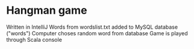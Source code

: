 # Hangman game

Written in IntelliJ
Words from wordslist.txt added to MySQL database ("words")
Computer choses random word from database
Game is played through Scala console

